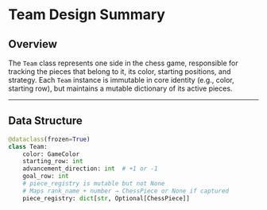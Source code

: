 # Team Design Summary

## Overview

The `Team` class represents one side in the chess game, responsible for tracking the pieces that belong to it, its color, starting positions, and strategy. Each `Team` instance is immutable in core identity (e.g., color, starting row), but maintains a mutable dictionary of its active pieces.

---

## Data Structure

```python
@dataclass(frozen=True)
class Team:
    color: GameColor
    starting_row: int
    advancement_direction: int  # +1 or -1
    goal_row: int
    # piece_registry is mutable but not None
    # Maps rank_name + number → ChessPiece or None if captured
    piece_registry: dict[str, Optional[ChessPiece]]
